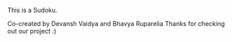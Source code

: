 This is a Sudoku.

Co-created by Devansh Vaidya and Bhavya Ruparelia
Thanks for checking out our project :)
